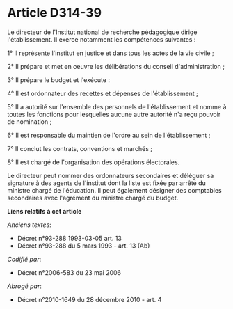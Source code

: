 # Article D314-39

Le directeur de l'Institut national de recherche pédagogique dirige l'établissement. Il exerce notamment les compétences
suivantes :

1° Il représente l'institut en justice et dans tous les actes de la vie civile ;

2° Il prépare et met en oeuvre les délibérations du conseil d'administration ;

3° Il prépare le budget et l'exécute :

4° Il est ordonnateur des recettes et dépenses de l'établissement ;

5° Il a autorité sur l'ensemble des personnels de l'établissement et nomme à toutes les fonctions pour lesquelles aucune
autre autorité n'a reçu pouvoir de nomination ;

6°  Il est responsable du maintien de l'ordre au sein de l'établissement ;

7° Il conclut les contrats, conventions et marchés ;

8° Il est chargé de l'organisation des opérations électorales.

Le directeur peut nommer des ordonnateurs secondaires et déléguer sa signature à des agents de l'institut dont la liste est
fixée par arrêté du ministre chargé de l'éducation. Il peut également désigner des comptables secondaires avec l'agrément du
ministre chargé du budget.

**Liens relatifs à cet article**

_Anciens textes_:

  - Décret n°93-288 1993-03-05 art. 13
  - Décret n°93-288 du 5 mars 1993 - art. 13 (Ab)

_Codifié par_:

  - Décret n°2006-583 du 23 mai 2006

_Abrogé par_:

  - Décret n°2010-1649 du 28 décembre 2010 - art. 4
